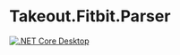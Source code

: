 # Takeout.Fitbit.Parser
[![.NET Core Desktop](https://github.com/barfittc/Takeout.Fitbit.Parser/actions/workflows/dotnet-desktop.yml/badge.svg)](https://github.com/barfittc/Takeout.Fitbit.Parser/actions/workflows/dotnet-desktop.yml)